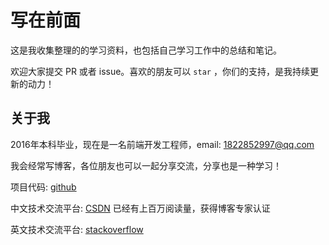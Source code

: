 # 写在前面

这是我收集整理的的学习资料，也包括自己学习工作中的总结和笔记。

欢迎大家提交 PR 或者 issue。喜欢的朋友可以 `star` ，你们的支持，是我持续更新的动力！

## 关于我

2016年本科毕业，现在是一名前端开发工程师，email: 1822852997@qq.com

我会经常写博客，各位朋友也可以一起分享交流，分享也是一种学习！

项目代码: [github](https://github.com/Michael18811380328) 

中文技术交流平台: [CSDN](https://blog.csdn.net/weixin_41697143) 已经有上百万阅读量，获得博客专家认证

英文技术交流平台: [stackoverflow](https://stackoverflow.com/users/14245047/michael-an) 
